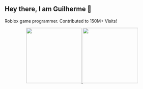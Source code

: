## Hey there, I am Guilherme 👋

Roblox game programmer.
Contributed to 150M+ Visits!

<div align="center">
  <a href="https://github.com/yokarza">
  <img height="180em" src="https://github-readme-stats.vercel.app/api?username=yokarza&show_icons=true&theme=dracula&include_all_commits=true&count_private=true"/>
    <img height="180em" src="https://github-readme-stats.vercel.app/api/top-langs/?username=yokarza&layout=compact&langs_count=7&theme=dracula"/>
</div>
